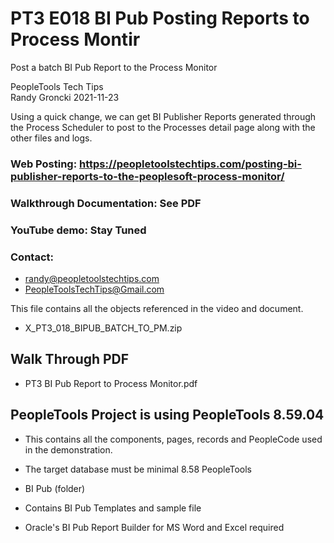 # PT3 E018 BI Pub Posting Reports to Process Montir
Post a batch BI Pub Report to the Process Monitor

PeopleTools Tech Tips    
Randy Groncki	2021-11-23

Using a quick change, we can get BI Publisher Reports generated through the Process Scheduler to post to the Processes detail page along with the other files and logs.


### Web Posting: https://peopletoolstechtips.com/posting-bi-publisher-reports-to-the-peoplesoft-process-monitor/

### Walkthrough Documentation: See PDF

### YouTube demo: Stay Tuned

### Contact:  
* randy@peopletoolstechtips.com  
* PeopleToolsTechTips@Gmail.com

This file contains all the objects referenced in the video and document.
* X_PT3_018_BIPUB_BATCH_TO_PM.zip

## Walk Through PDF
* PT3 BI Pub Report to Process Monitor.pdf

## PeopleTools Project is using PeopleTools 8.59.04
  * This contains all the components, pages, records and PeopleCode used in the demonstration.
  * The target database must be minimal 8.58 PeopleTools

* BI Pub (folder)  
* Contains BI Pub Templates and sample file
* Oracle's BI Pub Report Builder for MS Word and Excel required
